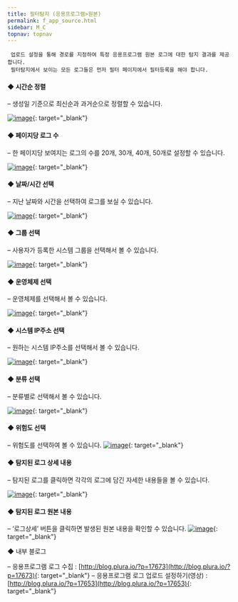 ```yaml
---
title: 필터탐지 (응용프로그램>원본)
permalink: f_app_source.html
sidebar: M_C
topnav: topnav
---
```


     업로드 설정을 통해 경로를 지정하여 특정 응용프로그램 원본 로그에 대한 탐지 결과를 제공합니다.
     필터탐지에서 보이는 모든 로그들은 먼저 필터 페이지에서 필터등록을 해야 합니다.

#### ◆ 시간순 정렬
– 생성일 기준으로 최신순과 과거순으로 정렬할 수 있습니다.

 [![image](/docs/images/Manual/common/filter/source/1.png)](/docs/images/Manual/common/filter/source/1.png){: target="_blank"}

#### ◆ 페이지당 로그 수
– 한 페이지당 보여지는 로그의 수를 20개, 30개, 40개, 50개로 설정할 수 있습니다.

[![image](/docs/images/Manual/common/filter/source/2.png)](/docs/images/Manual/common/filter/source/2.png){: target="_blank"}
 

#### ◆ 날짜/시간 선택
– 지난 날짜와 시간을 선택하여 로그를 보실 수 있습니다.

[![image](/docs/images/Manual/common/filter/source/3.png)](/docs/images/Manual/common/filter/source/3.png){: target="_blank"}

#### ◆ 그룹 선택
– 사용자가 등록한 시스템 그룹을 선택해서 볼 수 있습니다.

[![image](/docs/images/Manual/common/filter/source/4.png)](/docs/images/Manual/common/filter/source/4.png){: target="_blank"}
 

#### ◆ 운영체제 선택
– 운영체제를 선택해서 볼 수 있습니다.

[![image](/docs/images/Manual/common/filter/source/5.png)](/docs/images/Manual/common/filter/source/5.png){: target="_blank"}
 

#### ◆ 시스템 IP주소 선택
– 원하는 시스템 IP주소를 선택해서 볼 수 있습니다.

[![image](/docs/images/Manual/common/filter/source/6.png)](/docs/images/Manual/common/filter/source/6.png){: target="_blank"}

#### ◆ 분류 선택
– 분류별로 선택해서 볼 수 있습니다.

[![image](/docs/images/Manual/common/filter/source/7.png)](/docs/images/Manual/common/filter/source/7.png){: target="_blank"}

#### ◆ 위험도 선택
– 위험도를 선택하여 볼 수 있습니다.
[![image](/docs/images/Manual/common/filter/source/8.png)](/docs/images/Manual/common/filter/source/8.png){: target="_blank"}

#### ◆ 탐지된 로그 상세 내용
– 탐지된 로그를 클릭하면 각각의 로그에 담긴 자세한 내용들을 볼 수 있습니다.

[![image](/docs/images/Manual/common/filter/source/9.png)](/docs/images/Manual/common/filter/source/9.png){: target="_blank"}
 

#### ◆ 탐지된 로그 원본 내용
– ‘로그상세’ 버튼을 클릭하면 발생된 원본 내용을 확인할 수 있습니다.
[![image](/docs/images/Manual/common/filter/source/10.png)](/docs/images/Manual/common/filter/source/10.png){: target="_blank"}


◆ 내부 블로그

– 응용프로그램 로그 수집 : [http://blog.plura.io/?p=17673](http://blog.plura.io/?p=17673){: target="_blank"}
– 응용프로그램 로그 업로드 설정하기(영상) : [http://blog.plura.io/?p=17653](http://blog.plura.io/?p=17653){: target="_blank"}